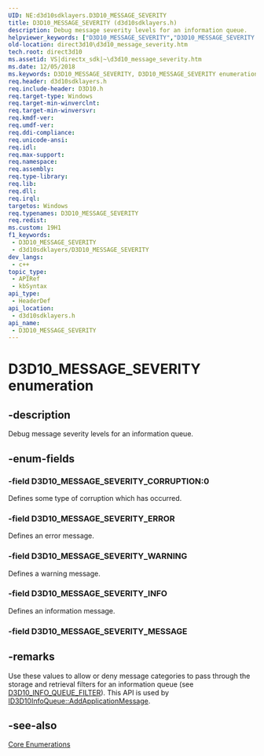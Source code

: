```yaml
---
UID: NE:d3d10sdklayers.D3D10_MESSAGE_SEVERITY
title: D3D10_MESSAGE_SEVERITY (d3d10sdklayers.h)
description: Debug message severity levels for an information queue.
helpviewer_keywords: ["D3D10_MESSAGE_SEVERITY","D3D10_MESSAGE_SEVERITY enumeration [Direct3D 10]","D3D10_MESSAGE_SEVERITY_CORRUPTION","D3D10_MESSAGE_SEVERITY_ERROR","D3D10_MESSAGE_SEVERITY_INFO","D3D10_MESSAGE_SEVERITY_WARNING","b48ff3e8-3124-4d3c-9284-db459579b3d2","d3d10sdklayers/D3D10_MESSAGE_SEVERITY","d3d10sdklayers/D3D10_MESSAGE_SEVERITY_CORRUPTION","d3d10sdklayers/D3D10_MESSAGE_SEVERITY_ERROR","d3d10sdklayers/D3D10_MESSAGE_SEVERITY_INFO","d3d10sdklayers/D3D10_MESSAGE_SEVERITY_WARNING","direct3d10.d3d10_message_severity"]
old-location: direct3d10\d3d10_message_severity.htm
tech.root: direct3d10
ms.assetid: VS|directx_sdk|~\d3d10_message_severity.htm
ms.date: 12/05/2018
ms.keywords: D3D10_MESSAGE_SEVERITY, D3D10_MESSAGE_SEVERITY enumeration [Direct3D 10], D3D10_MESSAGE_SEVERITY_CORRUPTION, D3D10_MESSAGE_SEVERITY_ERROR, D3D10_MESSAGE_SEVERITY_INFO, D3D10_MESSAGE_SEVERITY_WARNING, b48ff3e8-3124-4d3c-9284-db459579b3d2, d3d10sdklayers/D3D10_MESSAGE_SEVERITY, d3d10sdklayers/D3D10_MESSAGE_SEVERITY_CORRUPTION, d3d10sdklayers/D3D10_MESSAGE_SEVERITY_ERROR, d3d10sdklayers/D3D10_MESSAGE_SEVERITY_INFO, d3d10sdklayers/D3D10_MESSAGE_SEVERITY_WARNING, direct3d10.d3d10_message_severity
req.header: d3d10sdklayers.h
req.include-header: D3D10.h
req.target-type: Windows
req.target-min-winverclnt: 
req.target-min-winversvr: 
req.kmdf-ver: 
req.umdf-ver: 
req.ddi-compliance: 
req.unicode-ansi: 
req.idl: 
req.max-support: 
req.namespace: 
req.assembly: 
req.type-library: 
req.lib: 
req.dll: 
req.irql: 
targetos: Windows
req.typenames: D3D10_MESSAGE_SEVERITY
req.redist: 
ms.custom: 19H1
f1_keywords:
 - D3D10_MESSAGE_SEVERITY
 - d3d10sdklayers/D3D10_MESSAGE_SEVERITY
dev_langs:
 - c++
topic_type:
 - APIRef
 - kbSyntax
api_type:
 - HeaderDef
api_location:
 - d3d10sdklayers.h
api_name:
 - D3D10_MESSAGE_SEVERITY
---
```


# D3D10_MESSAGE_SEVERITY enumeration


## -description

Debug message severity levels for an information queue.

## -enum-fields

### -field D3D10_MESSAGE_SEVERITY_CORRUPTION:0

Defines some type of corruption which has occurred.

### -field D3D10_MESSAGE_SEVERITY_ERROR

Defines an error message.

### -field D3D10_MESSAGE_SEVERITY_WARNING

Defines a warning message.

### -field D3D10_MESSAGE_SEVERITY_INFO

Defines an information message.

### -field D3D10_MESSAGE_SEVERITY_MESSAGE

## -remarks

Use these values to allow or deny message categories to pass through the storage and retrieval filters for an information queue (see <a href="/windows/desktop/api/d3d10sdklayers/ns-d3d10sdklayers-d3d10_info_queue_filter">D3D10_INFO_QUEUE_FILTER</a>). This API is used by <a href="/windows/desktop/api/d3d10sdklayers/nf-d3d10sdklayers-id3d10infoqueue-addapplicationmessage">ID3D10InfoQueue::AddApplicationMessage</a>.

## -see-also

<a href="/windows/desktop/direct3d10/d3d10-graphics-reference-d3d10-core-enums">Core Enumerations</a>
